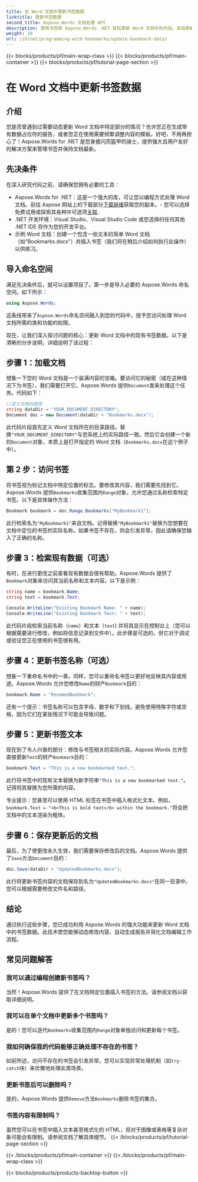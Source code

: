 ```yaml
---
title: 在 Word 文档中更新书签数据
linktitle: 更新书签数据
second_title: Aspose.Words 文档处理 API
description: 使用书签和 Aspose.Words .NET 轻松更新 Word 文档中的内容。本指南解锁了自动化报告、个性化模板等功能。
weight: 10
url: /zh/net/programming-with-bookmarks/update-bookmark-data/
---
```


{{< blocks/products/pf/main-wrap-class >}}
{{< blocks/products/pf/main-container >}}
{{< blocks/products/pf/tutorial-page-section >}}

# 在 Word 文档中更新书签数据

## 介绍

您是否曾遇到过需要动态更新 Word 文档中特定部分的情况？也许您正在生成带有数据占位符的报告，或者您正在使用需要频繁调整内容的模板。好吧，不用再担心了！Aspose.Words for .NET 是您身披闪亮盔甲的骑士，提供强大且用户友好的解决方案来管理书签并保持文档最新。

## 先决条件

在深入研究代码之前，请确保您拥有必要的工具：

-  Aspose.Words for .NET：这是一个强大的库，可让您以编程方式处理 Word 文档。前往 Aspose 网站上的下载部分[下载链接](https://releases.aspose.com/words/net/)获取您的副本。- 您可以选择免费试用或探索其各种许可选项[关联](https://purchase.aspose.com/buy).
- .NET 开发环境：Visual Studio、Visual Studio Code 或您选择的任何其他 .NET IDE 将作为您的开发平台。
- 示例 Word 文档：创建一个包含一些文本的简单 Word 文档（如“Bookmarks.docx”）并插入书签（我们将在稍后介绍如何执行此操作）以供练习。

## 导入命名空间

满足先决条件后，就可以设置项目了。第一步是导入必要的 Aspose.Words 命名空间。如下所示：

```csharp
using Aspose.Words;
```

这条线带来了`Aspose.Words`命名空间融入到您的代码中，授予您访问处理 Word 文档所需的类和功能的权限。

现在，让我们深入探讨问题的核心：更新 Word 文档中的现有书签数据。以下是清晰的分步说明，详细说明了该过程：

## 步骤 1：加载文档

想象一下您的 Word 文档是一个装满内容的宝箱。要访问它的秘密（或在这种情况下为书签），我们需要打开它。Aspose.Words 提供`Document`类来处理这个任务。代码如下：

```csharp
//定义文档的路径
string dataDir = "YOUR_DOCUMENT_DIRECTORY";
Document doc = new Document(dataDir + "Bookmarks.docx");
```

此代码片段首先定义 Word 文档所在的目录路径。替换`"YOUR_DOCUMENT_DIRECTORY"`与您系统上的实际路径一致。然后它会创建一个新的`Document`对象，本质上是打开指定的 Word 文档（`Bookmarks.docx`在这个例子中）。

## 第 2 步：访问书签

将书签视为标记文档中特定位置的标志。要修改其内容，我们需要先找到它。Aspose.Words 提供`Bookmarks`收集范围内`Range`对象，允许您通过名称检索特定书签。以下是具体操作方法：

```csharp
Bookmark bookmark = doc.Range.Bookmarks["MyBookmark1"];
```

此行检索名为`"MyBookmark1"`来自文档。记得替换`"MyBookmark1"`替换为您想要在文档中定位的书签的实际名称。如果书签不存在，则会引发异常，因此请确保您输入了正确的名称。

## 步骤 3：检索现有数据（可选）

有时，在进行更改之前查看现有数据会很有帮助。Aspose.Words 提供了`Bookmark`对象来访问其当前名称和文本内容。以下是示例：

```csharp
string name = bookmark.Name;
string text = bookmark.Text;

Console.WriteLine("Existing Bookmark Name: " + name);
Console.WriteLine("Existing Bookmark Text: " + text);
```

此代码片段检索当前名称（`name`）和文本（`text`) 并将其显示在控制台上（您可以根据需要进行修改，例如将信息记录到文件中）。此步骤是可选的，但它对于调试或验证您正在使用的书签很有用。

## 步骤 4：更新书签名称（可选）

想象一下重命名书中的一章。同样，您可以重命名书签以更好地反映其内容或用途。Aspose.Words 允许您修改`Name`的财产`Bookmark`目的：

```csharp
bookmark.Name = "RenamedBookmark";
```

还有一个提示：书签名称可以包含字母、数字和下划线。避免使用特殊字符或空格，因为它们在某些情况下可能会导致问题。

## 步骤 5：更新书签文本

现在到了令人兴奋的部分：修改与书签相关的实际内容。Aspose.Words 允许您直接更新`Text`的财产`Bookmark`目的：

```csharp
bookmark.Text = "This is a new bookmarked text.";
```

此行将书签中的现有文本替换为新字符串`"This is a new bookmarked text."`。记得将其替换为您所需的内容。

专业提示：您甚至可以使用 HTML 标签在书签中插入格式化文本。例如，`bookmark.Text = "<b>This is bold text</b> within the bookmark."`将会把文档中的文本渲染为粗体。

## 步骤 6：保存更新后的文档

最后，为了使更改永久生效，我们需要保存修改后的文档。Aspose.Words 提供了`Save`方法`Document`目的：

```csharp
doc.Save(dataDir + "UpdatedBookmarks.docx");
```

此行将更新书签内容的文档保存到名为`"UpdatedBookmarks.docx"`在同一目录中。您可以根据需要修改文件名和路径。

## 结论

通过执行这些步骤，您已成功利用 Aspose.Words 的强大功能来更新 Word 文档中的书签数据。此技术使您能够动态修改内容、自动生成报告并简化文档编辑工作流程。

## 常见问题解答

### 我可以通过编程创建新书签吗？

当然！Aspose.Words 提供了在文档特定位置插入书签的方法。请参阅文档以获取详细说明。

### 我可以在单个文档中更新多个书签吗？

是的！您可以迭代`Bookmarks`收集范围内`Range`对象单独访问和更新每个书签。

### 我如何确保我的代码能够正确处理不存在的书签？

如前所述，访问不存在的书签会引发异常。您可以实现异常处理机制（如`try-catch`块）来优雅地处理此类场景。

### 更新书签后可以删除吗？

是的，Aspose.Words 提供`Remove`方法`Bookmarks`删除书签的集合。

### 书签内容有限制吗？

虽然您可以在书签中插入文本甚至格式化的 HTML，但对于图像或表格等复杂对象可能会有限制。请参阅文档了解具体细节。
{{< /blocks/products/pf/tutorial-page-section >}}

{{< /blocks/products/pf/main-container >}}
{{< /blocks/products/pf/main-wrap-class >}}

{{< blocks/products/products-backtop-button >}}
